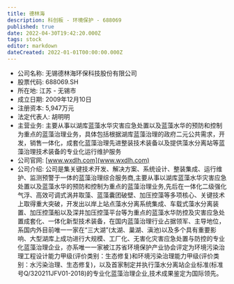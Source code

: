 ```yaml
---
title: 德林海
description: 科创板 - 环境保护 - 688069
published: true
date: 2022-04-30T19:42:20.000Z
tags: stock
editor: markdown
dateCreated: 2022-01-01T00:00:00.000Z
---
```


- 公司名称: 无锡德林海环保科技股份有限公司
- 股票代码: 688069.SH
- 所在地: 江苏 - 无锡市
- 成立日期: 2009年12月10日
- 注册资本: 5,947万元
- 法定代表人: 胡明明
- 主营业务: 主要从事以湖库蓝藻水华灾害应急处置以及蓝藻水华的预防和控制为重点的蓝藻治理业务，具体包括根据湖库蓝藻治理的政府二元公共需求，开发，销售一体化，成套化蓝藻治理先进整装技术装备以及提供藻水分离站等蓝藻治理技术装备的专业化运行维护服务
- 公司官网: [www.wxdlh.com](www.wxdlh.com)
- 公司介绍: 公司是集关键技术开发、解决方案、系统设计、整装集成、运行维护、监测预警于一体的蓝藻治理综合服务商,主要从事以湖库蓝藻水华灾害应急处置以及蓝藻水华的预防和控制为重点的蓝藻治理业务,先后在一体化二级强化气浮、高效可调式涡井取藻、蓝藻囊团破壁、加压控藻等多项核心、关键技术上取得重大突破，开发出以岸上站点藻水分离系统集成、车载式藻水分离装置、加压控藻船以及深井加压控藻平台等为重点的蓝藻水华防控及灾害应急处置成套化、一体化新型技术装备，在国内蓝藻治理行业占据领军、主导地位，系国内外目前唯一一家在“三大湖”(太湖、巢湖、滇池)以及多个具有重要影响、大型湖库上成功进行大规模、工厂化、无害化灾害应急处置与防控的专业化蓝藻治理企业，亦系唯一一家被江苏省环境保护产业协会评定为环境污染治理工程设计能力甲级(评价类别：生态修复)和环境污染治理能力甲级(评价类别：水污染治理、生态修复)，以及首家制定并执行藻水分离站企业标准(标准号Q/320211JFV01-2018)的专业化蓝藻治理企业,技术成果鉴定为国际领先。


